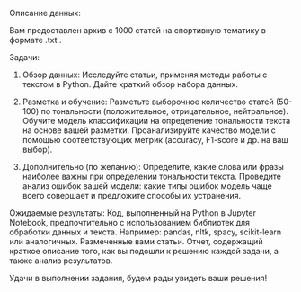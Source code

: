 Описание данных:

Вам предоставлен архив с 1000 статей на спортивную тематику в формате .txt .

Задачи:

1. Обзор данных:
Исследуйте статьи, применяя методы работы с текстом в Python.
Дайте краткий обзор набора данных.

2. Разметка и обучение:
Разметьте выборочное количество статей (50-100) по тональности (положительное, отрицательное, нейтральное).
Обучите модель классификации на определение тональности текста на основе вашей разметки.
Проанализируйте качество модели с помощью соответствующих метрик (accuracy, F1-score и др. на ваш выбор).

3. Дополнительно (по желанию):
Определите, какие слова или фразы наиболее важны при определении тональности текста.
Проведите анализ ошибок вашей модели: какие типы ошибок модель чаще всего совершает и предложите способы их устранения.

Ожидаемые результаты:
Код, выполненный на Python в Jupyter Notebook, предпочтительно с использованием библиотек для обработки данных и текста. Например: pandas, nltk, spacy, scikit-learn или аналогичных.
Размеченные вами статьи.
Отчет, содержащий краткое описание того, как вы подошли к решению каждой задачи, а также анализ результатов.

Удачи в выполнении задания, будем рады увидеть ваши решения!


